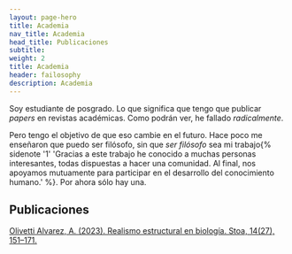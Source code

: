 ```yaml
---
layout: page-hero
title: Academia
nav_title: Academia
head_title: Publicaciones
subtitle: 
weight: 2
title: Academia
header: failosophy
description: Academia
---
```



Soy estudiante de posgrado. Lo que significa que tengo que publicar *papers* en revistas académicas. Como podrán ver, he fallado *radicalmente*.

Pero tengo el objetivo de que eso cambie en el futuro. Hace poco me enseñaron que puedo ser filósofo, sin que *ser filósofo* sea mi trabajo{% sidenote '1' 'Gracias a este trabajo he conocido a muchas personas interesantes, todas dispuestas a hacer una comunidad. Al final, nos apoyamos mutuamente para participar en el desarrollo del conocimiento humano.' %}. Por ahora sólo hay una.

## Publicaciones


[Olivetti Alvarez, A. (2023). Realismo estructural en biología. Stoa, 14(27), 151–171.](https://doi.org/10.25009/st.2023.27.2745)





<!--
Hay algo que sin duda sí me gusta: leer e investigar. A veces el proceso es difícil y una constante pelea contra la voluntad. Pero por lo general el trabajo trae sus recompensas, auqneu sea sólo hacer una pequeña distinción en un tema. Mi trabajo de grado trata sobre inferencias causales. Especialmente las utilizadas en biología evolutiva. Me interesa en particular dar una definición causal de fitness. Abajo una presentación donde expongo esto.
<embed src="/failosophy/assets/images/output.pdf" type="application/pdf" width="100%" height="400" />
-->

